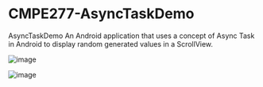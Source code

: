 # CMPE277-AsyncTaskDemo


AsyncTaskDemo An Android application that uses a concept of Async Task in Android to display random generated values in a ScrollView.




![image](https://user-images.githubusercontent.com/31361652/37191174-e984b3dc-2312-11e8-810a-aae334ddc5ba.png)


![image](https://user-images.githubusercontent.com/31361652/37191112-8ef8381c-2312-11e8-8643-f201c3d3db3e.png)

